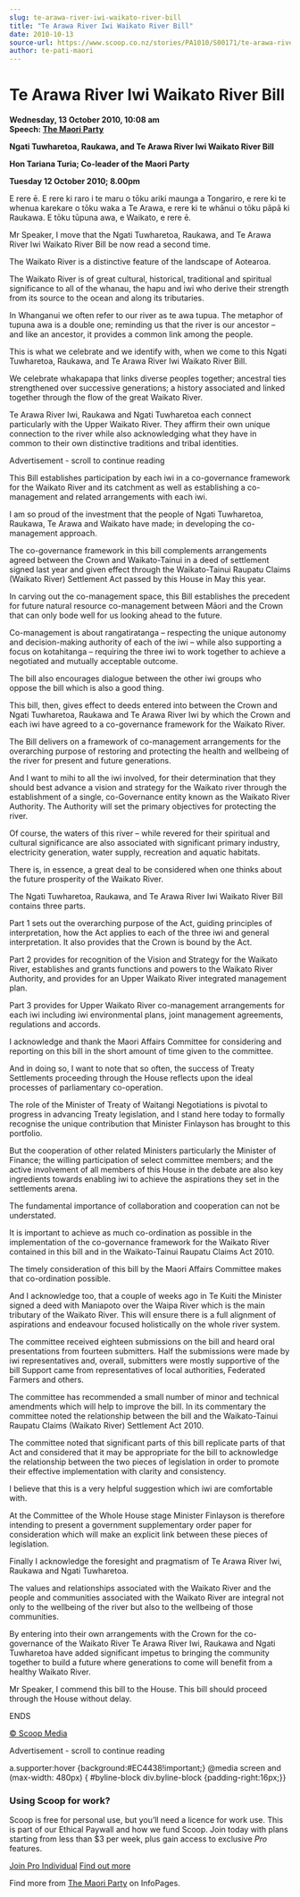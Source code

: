 ```yaml
---
slug: te-arawa-river-iwi-waikato-river-bill
title: "Te Arawa River Iwi Waikato River Bill"
date: 2010-10-13
source-url: https://www.scoop.co.nz/stories/PA1010/S00171/te-arawa-river-iwi-waikato-river-bill.htm
author: te-pati-maori
---
```

Te Arawa River Iwi Waikato River Bill
=====================================

**Wednesday, 13 October 2010, 10:08 am**  
**Speech: [The Maori Party](https://info.scoop.co.nz/The_Maori_Party)**

**Ngati Tuwharetoa, Raukawa, and Te Arawa River Iwi Waikato River Bill**  
  
**Hon Tariana Turia; Co-leader of the Maori Party**  
  
**Tuesday 12 October 2010; 8.00pm**

  
E rere ē. E rere ki raro i te maru o tōku ariki maunga a Tongariro, e rere ki te whenua karekare o tōku waka a Te Arawa, e rere ki te whānui o tōku pāpā ki Raukawa. E tōku tūpuna awa, e Waikato, e rere ē.

Mr Speaker, I move that the Ngati Tuwharetoa, Raukawa, and Te Arawa River Iwi Waikato River Bill be now read a second time.

The Waikato River is a distinctive feature of the landscape of Aotearoa.

The Waikato River is of great cultural, historical, traditional and spiritual significance to all of the whanau, the hapu and iwi who derive their strength from its source to the ocean and along its tributaries.

In Whanganui we often refer to our river as te awa tupua. The metaphor of tupuna awa is a double one; reminding us that the river is our ancestor – and like an ancestor, it provides a common link among the people.

This is what we celebrate and we identify with, when we come to this Ngati Tuwharetoa, Raukawa, and Te Arawa River Iwi Waikato River Bill.

We celebrate whakapapa that links diverse peoples together; ancestral ties strengthened over successive generations; a history associated and linked together through the flow of the great Waikato River.

Te Arawa River Iwi, Raukawa and Ngati Tuwharetoa each connect particularly with the Upper Waikato River. They affirm their own unique connection to the river while also acknowledging what they have in common to their own distinctive traditions and tribal identities.

Advertisement - scroll to continue reading





This Bill establishes participation by each iwi in a co-governance framework for the Waikato River and its catchment as well as establishing a co-management and related arrangements with each iwi.

I am so proud of the investment that the people of Ngati Tuwharetoa, Raukawa, Te Arawa and Waikato have made; in developing the co-management approach.

The co-governance framework in this bill complements arrangements agreed between the Crown and Waikato-Tainui in a deed of settlement signed last year and given effect through the Waikato-Tainui Raupatu Claims (Waikato River) Settlement Act passed by this House in May this year.

In carving out the co-management space, this Bill establishes the precedent for future natural resource co-management between Māori and the Crown that can only bode well for us looking ahead to the future.

Co-management is about rangatiratanga – respecting the unique autonomy and decision-making authority of each of the iwi – while also supporting a focus on kotahitanga – requiring the three iwi to work together to achieve a negotiated and mutually acceptable outcome.

The bill also encourages dialogue between the other iwi groups who oppose the bill which is also a good thing.

  
This bill, then, gives effect to deeds entered into between the Crown and Ngati Tuwharetoa, Raukawa and Te Arawa River Iwi by which the Crown and each iwi have agreed to a co-governance framework for the Waikato River.

The Bill delivers on a framework of co-management arrangements for the overarching purpose of restoring and protecting the health and wellbeing of the river for present and future generations.

And I want to mihi to all the iwi involved, for their determination that they should best advance a vision and strategy for the Waikato river through the establishment of a single, co-Governance entity known as the Waikato River Authority. The Authority will set the primary objectives for protecting the river.

Of course, the waters of this river – while revered for their spiritual and cultural significance are also associated with significant primary industry, electricity generation, water supply, recreation and aquatic habitats.

There is, in essence, a great deal to be considered when one thinks about the future prosperity of the Waikato River.

The Ngati Tuwharetoa, Raukawa, and Te Arawa River Iwi Waikato River Bill contains three parts.

Part 1 sets out the overarching purpose of the Act, guiding principles of interpretation, how the Act applies to each of the three iwi and general interpretation. It also provides that the Crown is bound by the Act.

Part 2 provides for recognition of the Vision and Strategy for the Waikato River, establishes and grants functions and powers to the Waikato River Authority, and provides for an Upper Waikato River integrated management plan.

  
Part 3 provides for Upper Waikato River co-management arrangements for each iwi including iwi environmental plans, joint management agreements, regulations and accords.

I acknowledge and thank the Maori Affairs Committee for considering and reporting on this bill in the short amount of time given to the committee.

And in doing so, I want to note that so often, the success of Treaty Settlements proceeding through the House reflects upon the ideal processes of parliamentary co-operation.

The role of the Minister of Treaty of Waitangi Negotiations is pivotal to progress in advancing Treaty legislation, and I stand here today to formally recognise the unique contribution that Minister Finlayson has brought to this portfolio.

But the cooperation of other related Ministers particularly the Minister of Finance; the willing participation of select committee members; and the active involvement of all members of this House in the debate are also key ingredients towards enabling iwi to achieve the aspirations they set in the settlements arena.

The fundamental importance of collaboration and cooperation can not be understated.

It is important to achieve as much co-ordination as possible in the implementation of the co-governance framework for the Waikato River contained in this bill and in the Waikato-Tainui Raupatu Claims Act 2010.

The timely consideration of this bill by the Maori Affairs Committee makes that co-ordination possible.

And I acknowledge too, that a couple of weeks ago in Te Kuiti the Minister signed a deed with Maniapoto over the Waipa River which is the main tributary of the Waikato River. This will ensure there is a full alignment of aspirations and endeavour focused holistically on the whole river system.

The committee received eighteen submissions on the bill and heard oral presentations from fourteen submitters. Half the submissions were made by iwi representatives and, overall, submitters were mostly supportive of the bill Support came from representatives of local authorities, Federated Farmers and others.

The committee has recommended a small number of minor and technical amendments which will help to improve the bill. In its commentary the committee noted the relationship between the bill and the Waikato-Tainui Raupatu Claims (Waikato River) Settlement Act 2010.

The committee noted that significant parts of this bill replicate parts of that Act and considered that it may be appropriate for the bill to acknowledge the relationship between the two pieces of legislation in order to promote their effective implementation with clarity and consistency.

I believe that this is a very helpful suggestion which iwi are comfortable with.

At the Committee of the Whole House stage Minister Finlayson is therefore intending to present a government supplementary order paper for consideration which will make an explicit link between these pieces of legislation.

Finally I acknowledge the foresight and pragmatism of Te Arawa River Iwi, Raukawa and Ngati Tuwharetoa.

The values and relationships associated with the Waikato River and the people and communities associated with the Waikato River are integral not only to the wellbeing of the river but also to the wellbeing of those communities.

By entering into their own arrangements with the Crown for the co-governance of the Waikato River Te Arawa River Iwi, Raukawa and Ngati Tuwharetoa have added significant impetus to bringing the community together to build a future where generations to come will benefit from a healthy Waikato River.

Mr Speaker, I commend this bill to the House. This bill should proceed through the House without delay.

ENDS

[© Scoop Media](http://www.scoop.co.nz/about/terms.html)  

Advertisement - scroll to continue reading



a.supporter:hover {background:#EC4438!important;} @media screen and (max-width: 480px) { #byline-block div.byline-block {padding-right:16px;}}

### Using Scoop for work?

Scoop is free for personal use, but you’ll need a licence for work use. This is part of our Ethical Paywall and how we fund Scoop. Join today with plans starting from less than $3 per week, plus gain access to exclusive _Pro_ features.  
  
[Join Pro Individual](https://pro.scoop.co.nz/Individual/?from=ProIn24) [Find out more](https://pro.scoop.co.nz/using-scoop-for-work/?from=ProIn24)

Find more from [The Maori Party](https://info.scoop.co.nz/The_Maori_Party) on InfoPages.